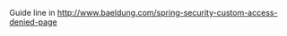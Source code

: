 Guide line in <a href="http://www.baeldung.com/spring-security-custom-access-denied-page">http://www.baeldung.com/spring-security-custom-access-denied-page</a>